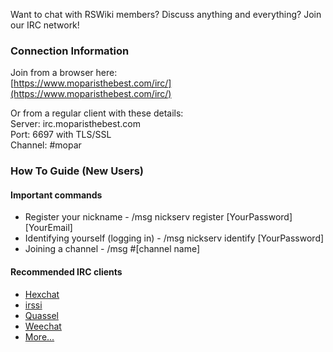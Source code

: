 Want to chat with RSWiki members? Discuss anything and everything? Join our IRC network!

### Connection Information
Join from a browser here:  
[https://www.moparisthebest.com/irc/](https://www.moparisthebest.com/irc/)

Or from a regular client with these details:  
Server: irc.moparisthebest.com  
Port: 6697 with TLS/SSL  
Channel: #mopar

### How To Guide (New Users)
#### Important commands
* Register your nickname - /msg nickserv register [YourPassword] [YourEmail]
* Identifying yourself (logging in) - /msg nickserv identify [YourPassword]
* Joining a channel - /msg #[channel name]

#### Recommended IRC clients
* [Hexchat](https://hexchat.github.io/)
* [irssi](http://www.irssi.org/)
* [Quassel](http://quassel-irc.org/)
* [Weechat](https://weechat.org/)
* [More...](https://en.wikipedia.org/wiki/Comparison_of_Internet_Relay_Chat_clients)